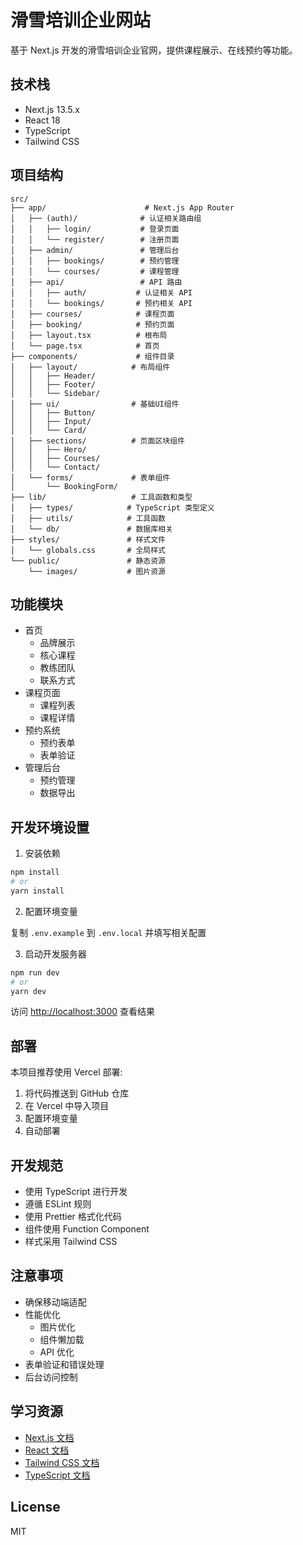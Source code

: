 # 滑雪培训企业网站

基于 Next.js 开发的滑雪培训企业官网，提供课程展示、在线预约等功能。

## 技术栈

- Next.js 13.5.x
- React 18
- TypeScript
- Tailwind CSS

## 项目结构

```
src/
├── app/                      # Next.js App Router
│   ├── (auth)/              # 认证相关路由组
│   │   ├── login/           # 登录页面
│   │   └── register/        # 注册页面
│   ├── admin/               # 管理后台
│   │   ├── bookings/        # 预约管理
│   │   └── courses/         # 课程管理
│   ├── api/                 # API 路由
│   │   ├── auth/           # 认证相关 API
│   │   └── bookings/       # 预约相关 API
│   ├── courses/            # 课程页面
│   ├── booking/            # 预约页面
│   ├── layout.tsx          # 根布局
│   └── page.tsx            # 首页
├── components/             # 组件目录
│   ├── layout/            # 布局组件
│   │   ├── Header/
│   │   ├── Footer/
│   │   └── Sidebar/
│   ├── ui/                # 基础UI组件
│   │   ├── Button/
│   │   ├── Input/
│   │   └── Card/
│   ├── sections/          # 页面区块组件
│   │   ├── Hero/
│   │   ├── Courses/
│   │   └── Contact/
│   └── forms/             # 表单组件
│       └── BookingForm/
├── lib/                   # 工具函数和类型
│   ├── types/            # TypeScript 类型定义
│   ├── utils/            # 工具函数
│   └── db/               # 数据库相关
├── styles/               # 样式文件
│   └── globals.css       # 全局样式
└── public/               # 静态资源
    └── images/           # 图片资源
```

## 功能模块

- 首页
  - 品牌展示
  - 核心课程
  - 教练团队
  - 联系方式
- 课程页面
  - 课程列表
  - 课程详情
- 预约系统
  - 预约表单
  - 表单验证
- 管理后台
  - 预约管理
  - 数据导出

## 开发环境设置

1. 安装依赖

```bash
npm install
# or
yarn install
```

2. 配置环境变量

复制 `.env.example` 到 `.env.local` 并填写相关配置

3. 启动开发服务器

```bash
npm run dev
# or
yarn dev
```

访问 [http://localhost:3000](http://localhost:3000) 查看结果

## 部署

本项目推荐使用 Vercel 部署:

1. 将代码推送到 GitHub 仓库
2. 在 Vercel 中导入项目
3. 配置环境变量
4. 自动部署

## 开发规范

- 使用 TypeScript 进行开发
- 遵循 ESLint 规则
- 使用 Prettier 格式化代码
- 组件使用 Function Component
- 样式采用 Tailwind CSS

## 注意事项

- 确保移动端适配
- 性能优化
  - 图片优化
  - 组件懒加载
  - API 优化
- 表单验证和错误处理
- 后台访问控制

## 学习资源

- [Next.js 文档](https://nextjs.org/docs)
- [React 文档](https://react.dev)
- [Tailwind CSS 文档](https://tailwindcss.com/docs)
- [TypeScript 文档](https://www.typescriptlang.org/docs)

## License

MIT
